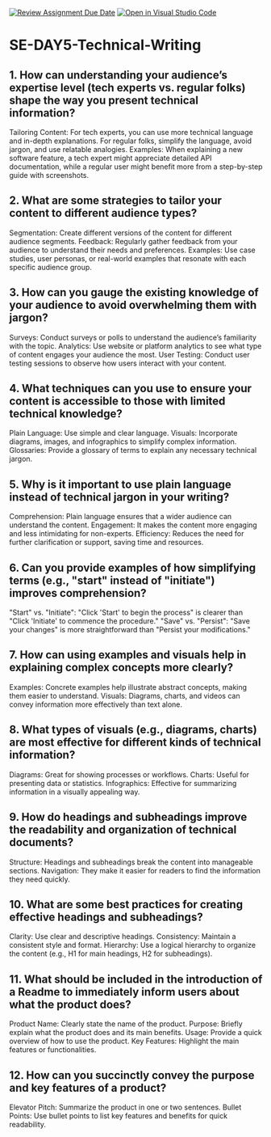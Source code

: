 [![Review Assignment Due Date](https://classroom.github.com/assets/deadline-readme-button-22041afd0340ce965d47ae6ef1cefeee28c7c493a6346c4f15d667ab976d596c.svg)](https://classroom.github.com/a/zsAR-pyY)
[![Open in Visual Studio Code](https://classroom.github.com/assets/open-in-vscode-2e0aaae1b6195c2367325f4f02e2d04e9abb55f0b24a779b69b11b9e10269abc.svg)](https://classroom.github.com/online_ide?assignment_repo_id=18474016&assignment_repo_type=AssignmentRepo)
# SE-DAY5-Technical-Writing
## 1. How can understanding your audience’s expertise level (tech experts vs. regular folks) shape the way you present technical information?
Tailoring Content: For tech experts, you can use more technical language and in-depth explanations. For regular folks, simplify the language, avoid jargon, and use relatable analogies.
Examples: When explaining a new software feature, a tech expert might appreciate detailed API documentation, while a regular user might benefit more from a step-by-step guide with screenshots.
## 2. What are some strategies to tailor your content to different audience types?
Segmentation: Create different versions of the content for different audience segments.
Feedback: Regularly gather feedback from your audience to understand their needs and preferences.
Examples: Use case studies, user personas, or real-world examples that resonate with each specific audience group.
## 3. How can you gauge the existing knowledge of your audience to avoid overwhelming them with jargon?
Surveys: Conduct surveys or polls to understand the audience’s familiarity with the topic.
Analytics: Use website or platform analytics to see what type of content engages your audience the most.
User Testing: Conduct user testing sessions to observe how users interact with your content.
## 4. What techniques can you use to ensure your content is accessible to those with limited technical knowledge?
Plain Language: Use simple and clear language.
Visuals: Incorporate diagrams, images, and infographics to simplify complex information.
Glossaries: Provide a glossary of terms to explain any necessary technical jargon.
## 5. Why is it important to use plain language instead of technical jargon in your writing?
Comprehension: Plain language ensures that a wider audience can understand the content.
Engagement: It makes the content more engaging and less intimidating for non-experts.
Efficiency: Reduces the need for further clarification or support, saving time and resources.
## 6. Can you provide examples of how simplifying terms (e.g., "start" instead of "initiate") improves comprehension?
"Start" vs. "Initiate": "Click 'Start' to begin the process" is clearer than "Click 'Initiate' to commence the procedure."
"Save" vs. "Persist": "Save your changes" is more straightforward than "Persist your modifications."
## 7. How can using examples and visuals help in explaining complex concepts more clearly?
Examples: Concrete examples help illustrate abstract concepts, making them easier to understand.
Visuals: Diagrams, charts, and videos can convey information more effectively than text alone.
## 8. What types of visuals (e.g., diagrams, charts) are most effective for different kinds of technical information?
Diagrams: Great for showing processes or workflows.
Charts: Useful for presenting data or statistics.
Infographics: Effective for summarizing information in a visually appealing way.
## 9. How do headings and subheadings improve the readability and organization of technical documents?
Structure: Headings and subheadings break the content into manageable sections.
Navigation: They make it easier for readers to find the information they need quickly.
## 10. What are some best practices for creating effective headings and subheadings?
Clarity: Use clear and descriptive headings.
Consistency: Maintain a consistent style and format.
Hierarchy: Use a logical hierarchy to organize the content (e.g., H1 for main headings, H2 for subheadings).
## 11. What should be included in the introduction of a Readme to immediately inform users about what the product does?
Product Name: Clearly state the name of the product.
Purpose: Briefly explain what the product does and its main benefits.
Usage: Provide a quick overview of how to use the product.
Key Features: Highlight the main features or functionalities.
## 12. How can you succinctly convey the purpose and key features of a product?
Elevator Pitch: Summarize the product in one or two sentences.
Bullet Points: Use bullet points to list key features and benefits for quick readability.
